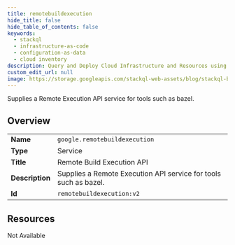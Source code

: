 ```yaml
---
title: remotebuildexecution
hide_title: false
hide_table_of_contents: false
keywords:
  - stackql
  - infrastructure-as-code
  - configuration-as-data
  - cloud inventory
description: Query and Deploy Cloud Infrastructure and Resources using SQL
custom_edit_url: null
image: https://storage.googleapis.com/stackql-web-assets/blog/stackql-blog-post-featured-image.png
---
```

Supplies a Remote Execution API service for tools such as bazel.  
    

## Overview
<table><tbody>
<tr><td><b>Name</b></td><td><code>google.remotebuildexecution</code></td></tr>
<tr><td><b>Type</b></td><td>Service</td></tr>
<tr><td><b>Title</b></td><td>Remote Build Execution API</td></tr>
<tr><td><b>Description</b></td><td>Supplies a Remote Execution API service for tools such as bazel.</td></tr>
<tr><td><b>Id</b></td><td><code>remotebuildexecution:v2</code></td></tr>
</tbody></table>

## Resources
<div class="row"><div class="providerDocColumn">Not Available</div></div>